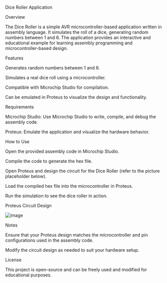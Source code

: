 Dice Roller Application

Overview

The Dice Roller is a simple AVR microcontroller-based application written in assembly language. It simulates the roll of a dice, generating random numbers between 1 and 6. The application provides an interactive and educational example for learning assembly programming and microcontroller-based design.

Features

Generates random numbers between 1 and 6.

Simulates a real dice roll using a microcontroller.

Compatible with Microchip Studio for compilation.

Can be emulated in Proteus to visualize the design and functionality.

Requirements

Microchip Studio: Use Microchip Studio to write, compile, and debug the assembly code.

Proteus: Emulate the application and visualize the hardware behavior.

How to Use

Open the provided assembly code in Microchip Studio.

Compile the code to generate the hex file.

Open Proteus and design the circuit for the Dice Roller (refer to the picture placeholder below).

Load the compiled hex file into the microcontroller in Proteus.

Run the simulation to see the dice roller in action.

Proteus Circuit Design

![image](https://github.com/user-attachments/assets/5235d84c-5403-44ce-8554-8633c01fe978)

Notes

Ensure that your Proteus design matches the microcontroller and pin configurations used in the assembly code.

Modify the circuit design as needed to suit your hardware setup.

License

This project is open-source and can be freely used and modified for educational purposes.

